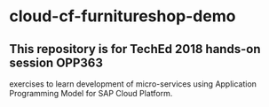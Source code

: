 # cloud-cf-furnitureshop-demo
## This repository is for TechEd 2018 hands-on session OPP363
exercises to learn development of micro-services using Application Programming Model for SAP Cloud Platform.
